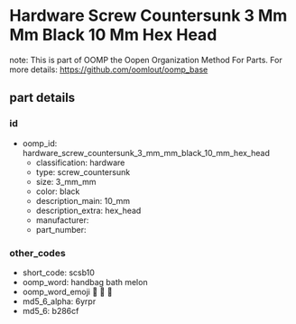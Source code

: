 # Hardware Screw Countersunk 3 Mm Mm Black 10 Mm Hex Head  

note: This is part of OOMP the Oopen Organization Method For Parts. For more details: https://github.com/oomlout/oomp_base

##  part details





### id
* oomp_id: hardware_screw_countersunk_3_mm_mm_black_10_mm_hex_head
  * classification: hardware
  * type: screw_countersunk
  * size: 3_mm_mm
  * color: black
  * description_main: 10_mm
  * description_extra: hex_head
  * manufacturer: 
  * part_number: 

### other_codes
* short_code: scsb10
* oomp_word: handbag bath melon
* oomp_word_emoji :handbag: :bath: :melon:
* md5_6_alpha: 6yrpr
* md5_6: b286cf